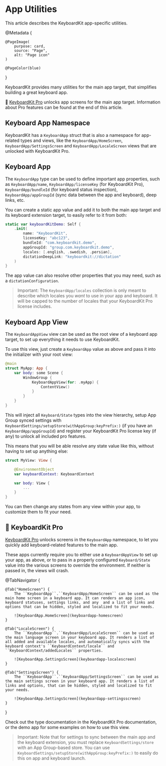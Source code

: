 # App Utilities

This article describes the KeyboardKit app-specific utilities.

@Metadata {

    @PageImage(
        purpose: card,
        source: "Page",
        alt: "Page icon"
    )

    @PageColor(blue)
}

KeyboardKit provides many utilities for the main app target, that simplifies building a great keyboard app.

👑 [KeyboardKit Pro][Pro] unlocks app screens for the main app target. Information about Pro features can be found at the end of this article.



## Keyboard App Namespace

KeyboardKit has a ``KeyboardApp`` struct that is also a namespace for app-related types and views, like the ``KeyboardApp/HomeScreen``, ``KeyboardApp/SettingsScreen`` and ``KeyboardApp/LocaleScreen`` views that are unlocked with KeyboardKit Pro.



## Keyboard App

The ``KeyboardApp`` type can be used to define important app properties, such as ``KeyboardApp/name``, ``KeyboardApp/licenseKey`` (for KeyboardKit Pro), ``KeyboardApp/bundleId`` (for keyboard status inspection), ``KeyboardApp/appGroupId`` (sync data between the app and keyboard), deep links, etc.

You can create a static app value and add it to both the main app target and its keyboard extension target, to easily refer to it from both:

```swift
static var keyboardKitDemo: Self {
    .init(
        name: "KeyboardKit",
        licenseKey: "abc123",
        bundleId: "com.keyboardkit.demo",
        appGroupId: "group.com.keyboardkit.demo",
        locales: [.english, .swedish, .persian],
        dictationDeepLink: "keyboardkit://dictation"
    )
}
```

The app value can also resolve other properties that you may need, such as a ``dictationConfiguration``.

> Important: The ``KeyboardApp/locales`` collection is only meant to describe which locales you *want* to use in your app and keyboard. It will be capped to the number of locales that your KeyboardKit Pro license includes.


## Keyboard App View

The ``KeyboardAppView`` view can be used as the root view of a keyboard app target, to set up everything it needs to use KeyboardKit.

To use this view, just create a ``KeyboardApp`` value as above and pass it into the initializer with your root view:

```swift
@main
struct MyApp: App {
    var body: some Scene {
        WindowGroup {
            KeyboardAppView(for: .myApp) {
                ContentView()
            }
        }
    }
}
```

This will inject all ``Keyboard/State`` types into the view hierarchy, setup App Group synced settings with ``KeyboardSettings/setupStore(withAppGroup:keyPrefix:)`` (if you have an ``KeyboardApp/appGroupId``) and register your KeyboardKit Pro license key (if any) to unlock all included pro features.

This means that you will be able resolve any state value like this, without having to set up anything else:

```swift
struct MyView: View {

    @EnvironmentObject
    var keyboardContext: KeyboardContext

    var body: View {
        ...
    }
}
```

You can then change any states from any view within your app, to customize them to fit your need.



## 👑 KeyboardKit Pro

[KeyboardKit Pro][Pro] unlocks screens in the ``KeyboardApp`` namespace, to let you quickly add keyboard-related features to the main app.

These apps currently require you to either use a ``KeyboardAppView`` to set up your app, as above, or to pass in a properly configured ``Keyboard/State`` value into the various screens to override the environment. If neither is passed in, the views will crash. 

[Pro]: https://github.com/KeyboardKit/KeyboardKitPro

@TabNavigator {
    
    @Tab("HomeScreen") {
        The ``KeyboardApp``.``KeyboardApp/HomeScreen`` can be used as the main home screen in a keyboard app. It can renders an app icon, keyboard statuses, settings links, and any  and a list of links and options that can be hidden, styled and localized to fit your needs. 
    
        ![KeyboardApp.HomeScreen](keyboardapp-homescreen)
    }
    
    @Tab("LocaleScreen") {
        The ``KeyboardApp``.``KeyboardApp/LocaleScreen`` can be used as the main language screen in your keyboard app. It renders a list of all added and available locales, and automatically syncs with the keyboard context's ``KeyboardContext/locale`` and ``KeyboardContext/addedLocales`` properties.
    
        ![KeyboardApp.SettingsScreen](keyboardapp-localescreen)
    }
    
    @Tab("SettingsScreen") {
        The ``KeyboardApp``.``KeyboardApp/SettingsScreen`` can be used as the main settings screen in your keyboard app. It renders a list of links and options, that can be hidden, styled and localized to fit your needs.
    
        ![KeyboardApp.SettingsScreen](keyboardapp-settingsscreen)
    }
}

Check out the type documentation in the KeyboardKit Pro documentation, or the demo app for some examples on how to use this view.

> Important: Note that for settings to sync between the main app and the keyboard extension, you must replace ``KeyboardSettings/store`` with an App Group-based store. You can use ``KeyboardSettings/setupStore(withAppGroup:keyPrefix:)`` to easily do this on app and keyboard launch. 
